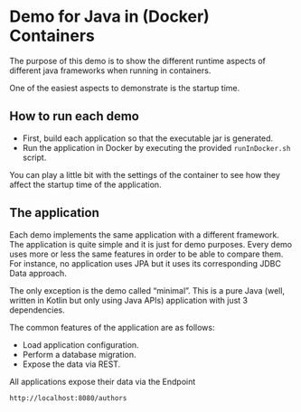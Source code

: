 # Demo for Java in (Docker) Containers

The purpose of this demo is to show the different runtime aspects of different java frameworks when running in containers.

One of the easiest aspects to demonstrate is the startup time. 


## How to run each demo

* First, build each application so that the executable jar is generated.
* Run the application in Docker by executing the provided `runInDocker.sh` script.

You can play a little bit with the settings of the container to see how they affect the startup time of the application.

## The application

Each demo implements the same application with a different framework. The application is quite simple and it is just for demo purposes. Every demo uses more or less the same features in order to be able to compare them. For instance, no application uses JPA but it uses its corresponding JDBC Data approach.

The only exception is the demo called “minimal”. This is a pure Java (well, written in Kotlin but only using Java APIs) application with just 3 dependencies.

The common features of the application are as follows:

* Load application configuration.
* Perform a database migration.
* Expose the data via REST.

All applications expose their data via the Endpoint

```
http://localhost:8080/authors
```